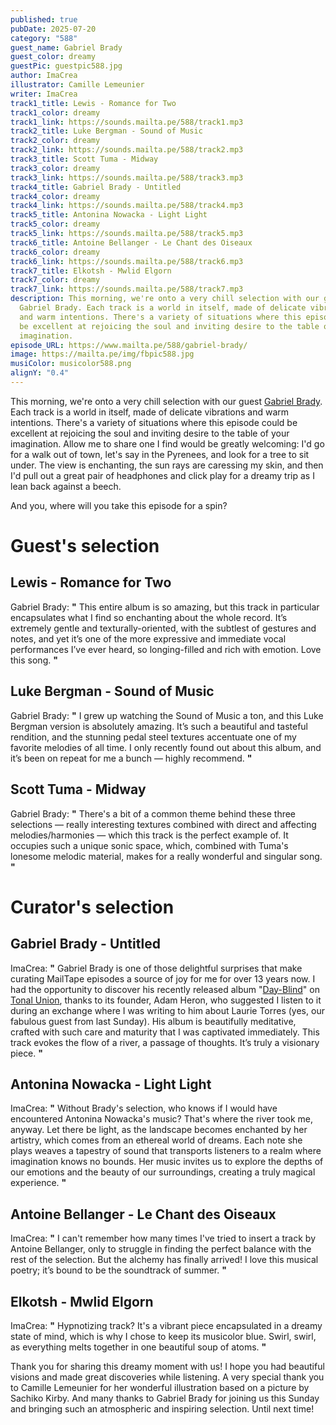 ```yaml
---
published: true
pubDate: 2025-07-20
category: "588"
guest_name: Gabriel Brady
guest_color: dreamy
guestPic: guestpic588.jpg
author: ImaCrea
illustrator: Camille Lemeunier
writer: ImaCrea
track1_title: Lewis - Romance for Two
track1_color: dreamy
track1_link: https://sounds.mailta.pe/588/track1.mp3
track2_title: Luke Bergman - Sound of Music
track2_color: dreamy
track2_link: https://sounds.mailta.pe/588/track2.mp3
track3_title: Scott Tuma - Midway
track3_color: dreamy
track3_link: https://sounds.mailta.pe/588/track3.mp3
track4_title: Gabriel Brady - Untitled
track4_color: dreamy
track4_link: https://sounds.mailta.pe/588/track4.mp3
track5_title: Antonina Nowacka - Light Light
track5_color: dreamy
track5_link: https://sounds.mailta.pe/588/track5.mp3
track6_title: Antoine Bellanger - Le Chant des Oiseaux
track6_color: dreamy
track6_link: https://sounds.mailta.pe/588/track6.mp3
track7_title: Elkotsh - Mwlid Elgorn
track7_color: dreamy
track7_link: https://sounds.mailta.pe/588/track7.mp3
description: This morning, we're onto a very chill selection with our guest
  Gabriel Brady. Each track is a world in itself, made of delicate vibrations
  and warm intentions. There's a variety of situations where this episode could
  be excellent at rejoicing the soul and inviting desire to the table of your
  imagination.
episode_URL: https://www.mailta.pe/588/gabriel-brady/
image: https://mailta.pe/img/fbpic588.jpg
musiColor: musicolor588.png
alignY: "0.4"
---
```

This morning, we're onto a very chill selection with our guest [Gabriel Brady](https://gabrielbrady.bandcamp.com/album/day-blind). Each track is a world in itself, made of delicate vibrations and warm intentions. There's a variety of situations where this episode could be excellent at rejoicing the soul and inviting desire to the table of your imagination. Allow me to share one I find would be greatly welcoming: I'd go for a walk out of town, let's say in the Pyrenees, and look for a tree to sit under. The view is enchanting, the sun rays are caressing my skin, and then I'd pull out a great pair of headphones and click play for a dreamy trip as I lean back against a beech.

And you, where will you take this episode for a spin?

# Guest's selection

## Lewis - Romance for Two

Gabriel Brady: **"** This entire album is so amazing, but this track in particular encapsulates what I find so enchanting about the whole record. It’s extremely gentle and texturally-oriented, with the subtlest of gestures and notes, and yet it’s one of the more expressive and immediate vocal performances I’ve ever heard, so longing-filled and rich with emotion. Love this song. **"** 

## Luke Bergman - Sound of Music

Gabriel Brady: **"** I grew up watching the Sound of Music a ton, and this Luke Bergman version is absolutely amazing. It’s such a beautiful and tasteful rendition, and the stunning pedal steel textures accentuate one of my favorite melodies of all time. I only recently found out about this album, and it’s been on repeat for me a bunch — highly recommend. **"** 

## Scott Tuma - Midway

Gabriel Brady: **"** There's a bit of a common theme behind these three selections — really interesting textures combined with direct and affecting melodies/harmonies — which this track is the perfect example of. It occupies such a unique sonic space, which, combined with Tuma's lonesome melodic material, makes for a really wonderful and singular song. **"** 

# Curator's selection

## Gabriel Brady - Untitled

 ImaCrea: **"** Gabriel Brady is one of those delightful surprises that make curating MailTape episodes a source of joy for me for over 13 years now. I had the opportunity to discover his recently released album "[Day-Blind](https://gabrielbrady.bandcamp.com/album/day-blind)" on [Tonal Union](https://tonalunion.bandcamp.com/), thanks to its founder, Adam Heron, who suggested I listen to it during an exchange where I was writing to him about Laurie Torres (yes, our fabulous guest from last Sunday). His album is beautifully meditative, crafted with such care and maturity that I was captivated immediately. This track evokes the flow of a river, a passage of thoughts. It’s truly a visionary piece. **"** 

## Antonina Nowacka - Light Light

 ImaCrea: **"** Without Brady's selection, who knows if I would have encountered Antonina Nowacka's music? That's where the river took me, anyway. Let there be light, as the landscape becomes enchanted by her artistry, which comes from an ethereal world of dreams. Each note she plays weaves a tapestry of sound that transports listeners to a realm where imagination knows no bounds. Her music invites us to explore the depths of our emotions and the beauty of our surroundings, creating a truly magical experience. **"** 

## Antoine Bellanger - Le Chant des Oiseaux

 ImaCrea: **"** I can't remember how many times I've tried to insert a track by Antoine Bellanger, only to struggle in finding the perfect balance with the rest of the selection. But the alchemy has finally arrived! I love this musical poetry; it’s bound to be the soundtrack of summer. **"** 

## Elkotsh - Mwlid Elgorn

 ImaCrea: **"** Hypnotizing track? It's a vibrant piece encapsulated in a dreamy state of mind, which is why I chose to keep its musicolor blue. Swirl, swirl, as everything melts together in one beautiful soup of atoms. **"** 

Thank you for sharing this dreamy moment with us! I hope you had beautiful visions and made great discoveries while listening. A very special thank you to Camille Lemeunier for her wonderful illustration based on a picture by Sachiko Kirby. And many thanks to Gabriel Brady for joining us this Sunday and bringing such an atmospheric and inspiring selection. Until next time!
